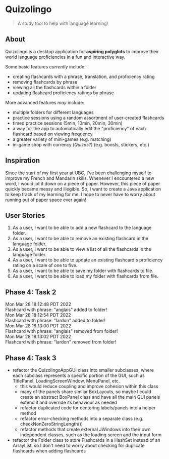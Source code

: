 # Quizolingo

> A study tool to help with language learning!

## About 
Quizolingo is a desktop application for **aspiring polyglots** to improve 
their world language proficiencies in a fun and interactive way.  

Some basic features _currently_ include:
- creating flashcards with a phrase, translation, and proficiency rating 
- removing flashcards by phrase
- viewing all the flashcards within a folder
- updating flashcard proficiency ratings by phrase

More advanced features _may_ include:
- multiple folders for different languages
- practice sessions using a random assortment of user-created flashcards
- timed practice sessions (5min, 10min, 20min, 30min)
- a way for the app to automatically edit the "proficiency" of each flashcard based on viewing frequency
- a greater variety of mini-games (e.g. matching)
- in-game shop with currency (_Quizos_?) (e.g. boosts, stickers, etc.) 

## Inspiration
Since the start of my first year at UBC, I've been challenging myself to improve
my French and Mandarin skills. Whenever I encountered a new word, I would jot it down
on a piece of paper. However, this piece of paper quickly became messy and illegible. So, I 
want to create a Java application to keep track of my learning
for me. I hope to never have to worry about running out of paper space ever again!

## User Stories
1. As a user, I want to be able to add a new flashcard to the language folder.
2. As a user, I want to be able to remove an existing flashcard in the language folder.
3. As a user, I want to be able to view a list of all the flashcards in the language folder.
4. As a user, I want to be able to update an existing flashcard's proficiency rating on a scale of one to five. 
5. As a user, I want to be able to save my folder with flashcards to file.
6. As a user, I want to be able to load my folder with flashcards from file. 

## Phase 4: Task 2
Mon Mar 28 18:12:48 PDT 2022  
Flashcard with phrase: "anglais" added to folder!  
Mon Mar 28 18:12:54 PDT 2022  
Flashcard with phrase: "lardon" added to folder!  
Mon Mar 28 18:13:00 PDT 2022  
Flashcard with phrase: "anglais" removed from folder!  
Mon Mar 28 18:13:02 PDT 2022  
Flashcard with phrase: "lardon" removed from folder!  

## Phase 4: Task 3
- refactor the QuizolingoAppGUI class into smaller subclasses, where each subclass represents a specific portion of the GUI, such as TitlePanel, LoadingScreenWindow, MenuPanel, etc.
  - this would reduce coupling and improve cohesion within this class
  - many of the panels share similar BoxLayouts, so maybe I could create an abstract BoxPanel class and have all the main GUI panels extend it and override its behaviour as needed
  - refactor duplicated code for centering labels/panels into a helper method
  - refactor error-checking methods into a separate class (e.g. checkNonZeroStringLength())
  - refactor methods that create external JWindows into their own independent classes, such as the loading screen and the input form
- refactor the Folder class to store Flashcards in a HashSet instead of an ArrayList, so I don't need to worry about checking for duplicate flashcards when adding flashcards
